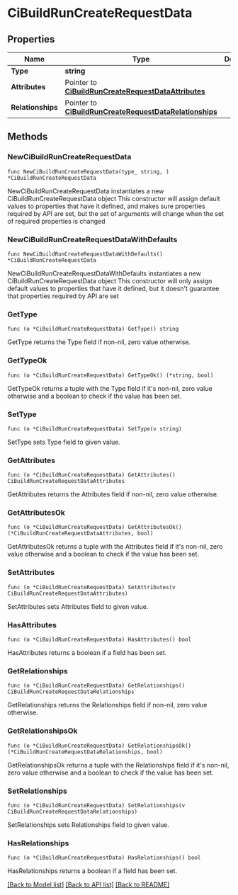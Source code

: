 # CiBuildRunCreateRequestData

## Properties

Name | Type | Description | Notes
------------ | ------------- | ------------- | -------------
**Type** | **string** |  | 
**Attributes** | Pointer to [**CiBuildRunCreateRequestDataAttributes**](CiBuildRunCreateRequestDataAttributes.md) |  | [optional] 
**Relationships** | Pointer to [**CiBuildRunCreateRequestDataRelationships**](CiBuildRunCreateRequestDataRelationships.md) |  | [optional] 

## Methods

### NewCiBuildRunCreateRequestData

`func NewCiBuildRunCreateRequestData(type_ string, ) *CiBuildRunCreateRequestData`

NewCiBuildRunCreateRequestData instantiates a new CiBuildRunCreateRequestData object
This constructor will assign default values to properties that have it defined,
and makes sure properties required by API are set, but the set of arguments
will change when the set of required properties is changed

### NewCiBuildRunCreateRequestDataWithDefaults

`func NewCiBuildRunCreateRequestDataWithDefaults() *CiBuildRunCreateRequestData`

NewCiBuildRunCreateRequestDataWithDefaults instantiates a new CiBuildRunCreateRequestData object
This constructor will only assign default values to properties that have it defined,
but it doesn't guarantee that properties required by API are set

### GetType

`func (o *CiBuildRunCreateRequestData) GetType() string`

GetType returns the Type field if non-nil, zero value otherwise.

### GetTypeOk

`func (o *CiBuildRunCreateRequestData) GetTypeOk() (*string, bool)`

GetTypeOk returns a tuple with the Type field if it's non-nil, zero value otherwise
and a boolean to check if the value has been set.

### SetType

`func (o *CiBuildRunCreateRequestData) SetType(v string)`

SetType sets Type field to given value.


### GetAttributes

`func (o *CiBuildRunCreateRequestData) GetAttributes() CiBuildRunCreateRequestDataAttributes`

GetAttributes returns the Attributes field if non-nil, zero value otherwise.

### GetAttributesOk

`func (o *CiBuildRunCreateRequestData) GetAttributesOk() (*CiBuildRunCreateRequestDataAttributes, bool)`

GetAttributesOk returns a tuple with the Attributes field if it's non-nil, zero value otherwise
and a boolean to check if the value has been set.

### SetAttributes

`func (o *CiBuildRunCreateRequestData) SetAttributes(v CiBuildRunCreateRequestDataAttributes)`

SetAttributes sets Attributes field to given value.

### HasAttributes

`func (o *CiBuildRunCreateRequestData) HasAttributes() bool`

HasAttributes returns a boolean if a field has been set.

### GetRelationships

`func (o *CiBuildRunCreateRequestData) GetRelationships() CiBuildRunCreateRequestDataRelationships`

GetRelationships returns the Relationships field if non-nil, zero value otherwise.

### GetRelationshipsOk

`func (o *CiBuildRunCreateRequestData) GetRelationshipsOk() (*CiBuildRunCreateRequestDataRelationships, bool)`

GetRelationshipsOk returns a tuple with the Relationships field if it's non-nil, zero value otherwise
and a boolean to check if the value has been set.

### SetRelationships

`func (o *CiBuildRunCreateRequestData) SetRelationships(v CiBuildRunCreateRequestDataRelationships)`

SetRelationships sets Relationships field to given value.

### HasRelationships

`func (o *CiBuildRunCreateRequestData) HasRelationships() bool`

HasRelationships returns a boolean if a field has been set.


[[Back to Model list]](../README.md#documentation-for-models) [[Back to API list]](../README.md#documentation-for-api-endpoints) [[Back to README]](../README.md)


